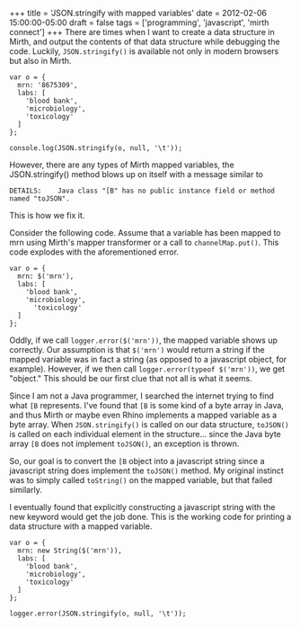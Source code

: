 +++
title = 'JSON.stringify with mapped variables'
date = 2012-02-06 15:00:00-05:00
draft = false
tags = ['programming', 'javascript', 'mirth connect']
+++
There are times when I want to create a data structure in Mirth, and output the contents of that data structure while debugging the code.  Luckily, `JSON.stringify()` is available not only in modern browsers but also in Mirth.

    var o = {
      mrn: '8675309',
      labs: [
        'blood bank',
        'microbiology',
        'toxicology'
      ]
    };

    console.log(JSON.stringify(o, null, '\t'));

However, there are any types of Mirth mapped variables, the JSON.stringify() method blows up on itself with a message similar to

    DETAILS:    Java class "[B" has no public instance field or method named "toJSON".

This is how we fix it.

<!--more-->

Consider the following code.  Assume that a variable has been mapped to mrn using Mirth's mapper transformer or a call to `channelMap.put()`.  This code explodes with the aforementioned error.

    var o = {
      mrn: $('mrn'),
      labs: [
        'blood bank',
        'microbiology',
          'toxicology'
      ]
    };

Oddly, if we call `logger.error($('mrn'))`, the mapped variable shows up correctly.  Our assumption is that `$('mrn')` would return a string if the mapped variable was in fact a string (as opposed to a javascript object, for example).  However, if we then call `logger.error(typeof $('mrn'))`, we get "object."  This should be our first clue that not all is what it seems.

Since I am not a Java programmer, I searched the internet trying to find what `[B` represents.  I've found that `[B` is some kind of a byte array in Java, and thus Mirth or maybe even Rhino implements a mapped variable as a byte array.  When `JSON.stringify()` is called on our data structure, `toJSON()` is called on each individual element in the structure... since the Java byte array `[B` does not implement `toJSON()`, an exception is thrown.

So, our goal is to convert the `[B` object into a javascript string since a javascript string does implement the `toJSON()` method.  My original instinct was to simply called `toString()` on the mapped variable, but that failed similarly.

I eventually found that explicitly constructing a javascript string with the new keyword would get the job done.  This is the working code for printing a data structure with a mapped variable.

    var o = {
      mrn: new String($('mrn')),
      labs: [
        'blood bank',
        'microbiology',
        'toxicology'
      ]
    };

    logger.error(JSON.stringify(o, null, '\t'));

